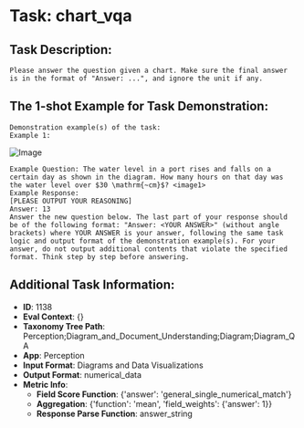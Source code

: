 # Task: chart_vqa

## Task Description:

```
Please answer the question given a chart. Make sure the final answer is in the format of "Answer: ...", and ignore the unit if any.
```

## The 1-shot Example for Task Demonstration:

```
Demonstration example(s) of the task:
Example 1:
```

![Image](image_1.png)

```
Example Question: The water level in a port rises and falls on a certain day as shown in the diagram. How many hours on that day was the water level over $30 \mathrm{~cm}$? <image1>
Example Response:
[PLEASE OUTPUT YOUR REASONING]
Answer: 13
Answer the new question below. The last part of your response should be of the following format: "Answer: <YOUR ANSWER>" (without angle brackets) where YOUR ANSWER is your answer, following the same task logic and output format of the demonstration example(s). For your answer, do not output additional contents that violate the specified format. Think step by step before answering.
```

## Additional Task Information:

- **ID**: 1138
- **Eval Context**: {}
- **Taxonomy Tree Path**: Perception;Diagram_and_Document_Understanding;Diagram;Diagram_QA
- **App**: Perception
- **Input Format**: Diagrams and Data Visualizations
- **Output Format**: numerical_data
- **Metric Info**:
  - **Field Score Function**: {'answer': 'general_single_numerical_match'}
  - **Aggregation**: {'function': 'mean', 'field_weights': {'answer': 1}}
  - **Response Parse Function**: answer_string
